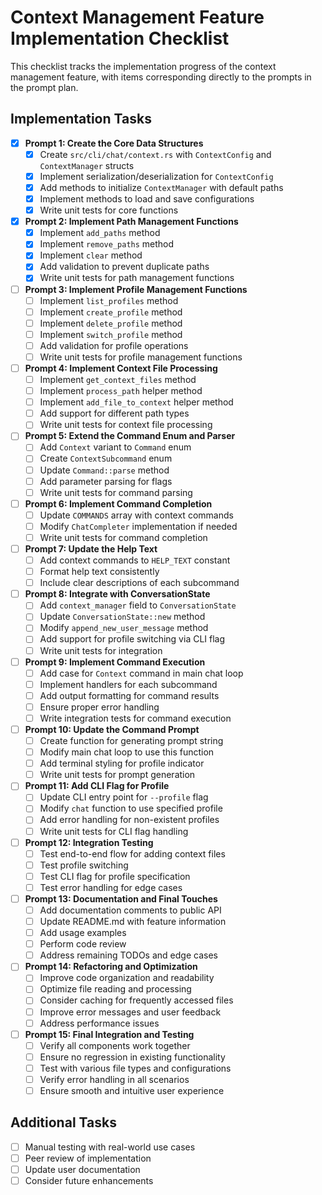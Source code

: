 # Context Management Feature Implementation Checklist

This checklist tracks the implementation progress of the context management feature, with items corresponding directly to the prompts in the prompt plan.

## Implementation Tasks

- [x] **Prompt 1: Create the Core Data Structures**
  - [x] Create `src/cli/chat/context.rs` with `ContextConfig` and `ContextManager` structs
  - [x] Implement serialization/deserialization for `ContextConfig`
  - [x] Add methods to initialize `ContextManager` with default paths
  - [x] Implement methods to load and save configurations
  - [x] Write unit tests for core functions

- [x] **Prompt 2: Implement Path Management Functions**
  - [x] Implement `add_paths` method
  - [x] Implement `remove_paths` method
  - [x] Implement `clear` method
  - [x] Add validation to prevent duplicate paths
  - [x] Write unit tests for path management functions

- [ ] **Prompt 3: Implement Profile Management Functions**
  - [ ] Implement `list_profiles` method
  - [ ] Implement `create_profile` method
  - [ ] Implement `delete_profile` method
  - [ ] Implement `switch_profile` method
  - [ ] Add validation for profile operations
  - [ ] Write unit tests for profile management functions

- [ ] **Prompt 4: Implement Context File Processing**
  - [ ] Implement `get_context_files` method
  - [ ] Implement `process_path` helper method
  - [ ] Implement `add_file_to_context` helper method
  - [ ] Add support for different path types
  - [ ] Write unit tests for context file processing

- [ ] **Prompt 5: Extend the Command Enum and Parser**
  - [ ] Add `Context` variant to `Command` enum
  - [ ] Create `ContextSubcommand` enum
  - [ ] Update `Command::parse` method
  - [ ] Add parameter parsing for flags
  - [ ] Write unit tests for command parsing

- [ ] **Prompt 6: Implement Command Completion**
  - [ ] Update `COMMANDS` array with context commands
  - [ ] Modify `ChatCompleter` implementation if needed
  - [ ] Write unit tests for command completion

- [ ] **Prompt 7: Update the Help Text**
  - [ ] Add context commands to `HELP_TEXT` constant
  - [ ] Format help text consistently
  - [ ] Include clear descriptions of each subcommand

- [ ] **Prompt 8: Integrate with ConversationState**
  - [ ] Add `context_manager` field to `ConversationState`
  - [ ] Update `ConversationState::new` method
  - [ ] Modify `append_new_user_message` method
  - [ ] Add support for profile switching via CLI flag
  - [ ] Write unit tests for integration

- [ ] **Prompt 9: Implement Command Execution**
  - [ ] Add case for `Context` command in main chat loop
  - [ ] Implement handlers for each subcommand
  - [ ] Add output formatting for command results
  - [ ] Ensure proper error handling
  - [ ] Write integration tests for command execution

- [ ] **Prompt 10: Update the Command Prompt**
  - [ ] Create function for generating prompt string
  - [ ] Modify main chat loop to use this function
  - [ ] Add terminal styling for profile indicator
  - [ ] Write unit tests for prompt generation

- [ ] **Prompt 11: Add CLI Flag for Profile**
  - [ ] Update CLI entry point for `--profile` flag
  - [ ] Modify `chat` function to use specified profile
  - [ ] Add error handling for non-existent profiles
  - [ ] Write unit tests for CLI flag handling

- [ ] **Prompt 12: Integration Testing**
  - [ ] Test end-to-end flow for adding context files
  - [ ] Test profile switching
  - [ ] Test CLI flag for profile specification
  - [ ] Test error handling for edge cases

- [ ] **Prompt 13: Documentation and Final Touches**
  - [ ] Add documentation comments to public API
  - [ ] Update README.md with feature information
  - [ ] Add usage examples
  - [ ] Perform code review
  - [ ] Address remaining TODOs and edge cases

- [ ] **Prompt 14: Refactoring and Optimization**
  - [ ] Improve code organization and readability
  - [ ] Optimize file reading and processing
  - [ ] Consider caching for frequently accessed files
  - [ ] Improve error messages and user feedback
  - [ ] Address performance issues

- [ ] **Prompt 15: Final Integration and Testing**
  - [ ] Verify all components work together
  - [ ] Ensure no regression in existing functionality
  - [ ] Test with various file types and configurations
  - [ ] Verify error handling in all scenarios
  - [ ] Ensure smooth and intuitive user experience

## Additional Tasks

- [ ] Manual testing with real-world use cases
- [ ] Peer review of implementation
- [ ] Update user documentation
- [ ] Consider future enhancements
